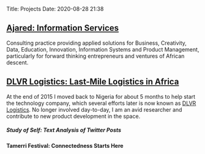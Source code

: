 Title: Projects
Date: 2020-08-28 21:38


## [Ajared: Information Services](http://www.ajared.ng)
Consulting practice providing applied solutions for Business, Creativity, Data, Education, Innovation, Information Systems and Product Management, particularly for forward thinking entrepreneurs and ventures of African descent.

## [DLVR Logistics: Last-Mile Logistics in Africa](http://www.dlvr.ng)
At the end of 2015 I moved back to Nigeria for about 5 months to help start the technology company, which several efforts later is now known as [DLVR Logistics](https://www.dlvr.ng). No longer involved day-to-day, I am an avid researcher and contribute to new product development in the space.

##### Study of Self: Text Analysis of Twitter Posts

#### Tamerri Festival: Connectedness Starts Here

